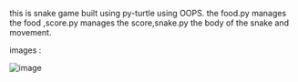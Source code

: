 this is snake game built using py-turtle using OOPS.
the food.py manages the food ,score.py manages the score,snake.py the body of the snake and movement.

images :

![image](https://github.com/Jana-varshan/personal-projects/assets/167455585/e6204a69-6e4d-44cd-b8af-14fc9e1b2ca1)
